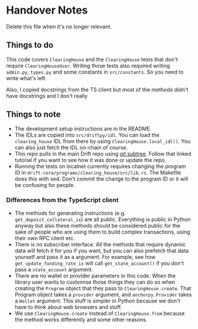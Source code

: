 # Handover Notes

Delete this file when it's no longer relevant.

## Things to do

This code covers `ClearingHouse` and the `ClearingHouse` tests that don't require `ClearingHouseUser`.
Writing those tests also required writing `admin.py`, `types.py` and some constants in `src/constants`.
So you need to write what's left.

Also, I copied docstrings from the TS client but most of the methods didn't have docstrings
and I don't really 

## Things to note

- The development setup instructions are in the README.
- The IDLs are copied into `src/driftpy/idl`. You can load the `clearing_house` IDL from there by using `ClearingHouse.local_idl()`.
You can also just fetch the IDL on-chain of course.
- This repo pulls in the main Drift repo using [git subtree](https://www.atlassian.com/git/tutorials/git-subtree).
Follow that linked tutorial if you want to see how it was done or update the repo.
- Running the tests on localnet currently requires changing the program ID in `drift-core/programs/clearing_house/src/lib.rs`.
The Makefile does this with sed. Don't commit the change to the program ID or it will be confusing for people.

### Differences from the TypeScript client

- The methods for generating instructions (e.g. `get_deposit_collateral_ix`) are all public.
Everything is public in Python anyway but also these methods should be considered public
for the sake of people who are using them to build complex transactions, using their own RPC client etc.
- There is no subscriber interface. All the methods that require dynamic data will fetch it for you if you want, but you can also prefetch that data yourself and pass it as a argument. For example, see how `get_update_funding_rate_ix` will call `get_state_account()` if you don't pass a `state_account` argument.
- There are no wallet or provider parameters in this code. When the library user wants to customise those things they can do so when creating the `Program` object that they pass to `ClearingHouse.create`. That Program object takes a `provider` argument, and `anchorpy.Provider` takes a `Wallet` argument. This stuff is simpler in Python because we don't have to think about web browsers and stuff.
- We use `ClearingHouse.create` instead of `ClearingHouse.from` because the method works differently and some other reasons.
